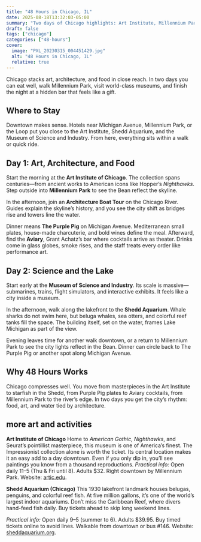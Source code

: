 ```yaml
---
title: "48 Hours in Chicago, IL"
date: 2025-08-18T13:32:03-05:00
summary: "Two days of Chicago highlights: Art Institute, Millennium Park, river architecture tour, Museum of Science and Industry, Shedd, and food from The Purple Pig to the Aviary."
draft: false
tags: ["chicago"]
categories: ["48-hours"]
cover:
  image: "PXL_20230315_004451429.jpg"
  alt: "48 Hours in Chicago, IL"
  relative: true
---
```


Chicago stacks art, architecture, and food in close reach. In two days you can eat well, walk Millennium Park, visit world-class museums, and finish the night at a hidden bar that feels like a gift.

## Where to Stay

Downtown makes sense. Hotels near Michigan Avenue, Millennium Park, or the Loop put you close to the Art Institute, Shedd Aquarium, and the Museum of Science and Industry. From here, everything sits within a walk or quick ride.

## Day 1: Art, Architecture, and Food

Start the morning at the **Art Institute of Chicago**. The collection spans centuries—from ancient works to American icons like Hopper’s *Nighthawks*. Step outside into **Millennium Park** to see the Bean reflect the skyline.

In the afternoon, join an **Architecture Boat Tour** on the Chicago River. Guides explain the skyline’s history, and you see the city shift as bridges rise and towers line the water.

Dinner means **The Purple Pig** on Michigan Avenue. Mediterranean small plates, house-made charcuterie, and bold wines define the meal. Afterward, find the **Aviary**, Grant Achatz’s bar where cocktails arrive as theater. Drinks come in glass globes, smoke rises, and the staff treats every order like performance art.

## Day 2: Science and the Lake

Start early at the **Museum of Science and Industry**. Its scale is massive—submarines, trains, flight simulators, and interactive exhibits. It feels like a city inside a museum.

In the afternoon, walk along the lakefront to the **Shedd Aquarium**. Whale sharks do not swim here, but beluga whales, sea otters, and colorful reef tanks fill the space. The building itself, set on the water, frames Lake Michigan as part of the view.

Evening leaves time for another walk downtown, or a return to Millennium Park to see the city lights reflect in the Bean. Dinner can circle back to The Purple Pig or another spot along Michigan Avenue.

## Why 48 Hours Works

Chicago compresses well. You move from masterpieces in the Art Institute to starfish in the Shedd, from Purple Pig plates to Aviary cocktails, from Millennium Park to the river’s edge. In two days you get the city’s rhythm: food, art, and water tied by architecture.

## more art and activities
**Art Institute of Chicago**
Home to *American Gothic*, *Nighthawks*, and Seurat’s pointillist masterpiece, this museum is one of America’s finest. The Impressionist collection alone is worth the ticket.
Its central location makes it an easy add to a day downtown. Even if you only dip in, you’ll see paintings you know from a thousand reproductions.
*Practical info:* Open daily 11–5 (Thu & Fri until 8). Adults \$32. Right downtown by Millennium Park. Website: [artic.edu](https://www.artic.edu).



**Shedd Aquarium (Chicago)**
This 1930 lakefront landmark houses belugas, penguins, and colorful reef fish. At five million gallons, it’s one of the world’s largest indoor aquariums.
Don’t miss the Caribbean Reef, where divers hand-feed fish daily. Buy tickets ahead to skip long weekend lines.

*Practical info:* Open daily 9–5 (summer to 6). Adults \$39.95. Buy timed tickets online to avoid lines. Walkable from downtown or bus #146. Website: [sheddaquarium.org](https://www.sheddaquarium.org).



